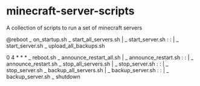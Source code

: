 # minecraft-server-scripts
A collection of scripts to run a set of minecraft servers

@reboot
 \_ on_startup.sh
     \_ start_all_servers.sh
     |   \_ start_server.sh
     :   :
     |   \_ start_server.sh
     \_ upload_all_backups.sh

0 4 * * *
 \_ reboot.sh
     \_ announce_restart_all.sh
     |   \_ announce_restart.sh
     :   :
     |   \_ announce_restart.sh
     \_ stop_all_servers.sh
     |   \_ stop_server.sh
     :   :
     |   \_ stop_server.sh
     \_ backup_all_servers.sh
     |   \_ backup_server.sh
     :   :
     |   \_ backup_server.sh
     \_ shutdown

